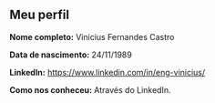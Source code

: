 Meu perfil
-------

**Nome completo:** Vinicius Fernandes Castro

**Data de nascimento:** 24/11/1989

**LinkedIn:** https://www.linkedin.com/in/eng-vinicius/

**Como nos conheceu:** Através do LinkedIn.
